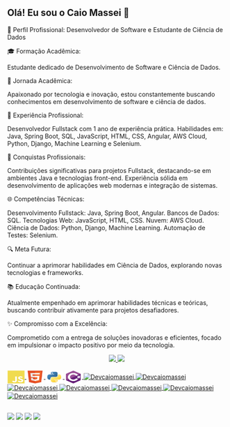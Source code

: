 ## Olá! Eu sou o Caio Massei 👋


🚀 Perfil Profissional: Desenvolvedor de Software e Estudante de Ciência de Dados

🎓 Formação Acadêmica:

Estudante dedicado de Desenvolvimento de Software e Ciência de Dados.

🌱 Jornada Acadêmica:

Apaixonado por tecnologia e inovação, estou constantemente buscando conhecimentos em desenvolvimento de software e ciência de dados.

💼 Experiência Profissional:

Desenvolvedor Fullstack com 1 ano de experiência prática.
Habilidades em: Java, Spring Boot, SQL, JavaScript, HTML, CSS, Angular, AWS Cloud, Python, Django, Machine Learning e Selenium.

🚀 Conquistas Profissionais:

Contribuições significativas para projetos Fullstack, destacando-se em ambientes Java e tecnologias front-end.
Experiência sólida em desenvolvimento de aplicações web modernas e integração de sistemas.

🌐 Competências Técnicas:

Desenvolvimento Fullstack: Java, Spring Boot, Angular.
Bancos de Dados: SQL.
Tecnologias Web: JavaScript, HTML, CSS.
Nuvem: AWS Cloud.
Ciência de Dados: Python, Django, Machine Learning.
Automação de Testes: Selenium.

🔍 Meta Futura:

Continuar a aprimorar habilidades em Ciência de Dados, explorando novas tecnologias e frameworks.

📚 Educação Continuada:

Atualmente empenhado em aprimorar habilidades técnicas e teóricas, buscando contribuir ativamente para projetos desafiadores.

✨ Compromisso com a Excelência:

Comprometido com a entrega de soluções inovadoras e eficientes, focado em impulsionar o impacto positivo por meio da tecnologia.


<div align="center">
  <a href="https://github.com/Devcaiomassei">
  <img height="180em" src="https://github-readme-stats.vercel.app/api?username=devcaiomassei&show_icons=true&theme=cobalt&include_all_commits=true&count_private=true"/>
  <img height="180em" src="https://github-readme-stats.vercel.app/api/top-langs/?username=devcaiomassei&layout=compact&langs_count=7&theme=cobalt"/>
</div>

<div style="display: inline_block"><br>
  <img align="center" alt="devcaiomassei" height="30" width="40" src="https://raw.githubusercontent.com/devicons/devicon/master/icons/javascript/javascript-plain.svg">
 <img align="center" alt="devcaiomassei" height="30" width="40" src="https://raw.githubusercontent.com/devicons/devicon/master/icons/html5/html5-original.svg">
  <img align="center" alt="Devvcaiomassei" height="30" width="40" src="https://raw.githubusercontent.com/devicons/devicon/master/icons/python/python-original.svg">
<img align="center" alt="Devcaiomassei" height="30" width="40" src="https://raw.githubusercontent.com/devicons/devicon/master/icons/csharp/csharp-original.svg"
  <img align="center" alt="Devcaiomassei" height="30" width="40" src="https://cdn.jsdelivr.net/gh/devicons/devicon/icons/github/github-original.svg" />
    <img align="center" alt="Devcaiomassei" height="30" width="40" src="https://cdn.jsdelivr.net/gh/devicons/devicon/icons/java/java-original.svg" />
      <img align="center" alt="Devcaiomassei" height="30" width="40" src="https://cdn.jsdelivr.net/gh/devicons/devicon/icons/spring/spring-original.svg" />
           <badge&logo=mysql&logoColor=white](https://img.shields.io/badge/IntelliJ_IDEA-000000.svg?style=for-the-badge&logo=intellij-idea&logoColor=white).svg" />
          <img align="center" alt="Devcaiomassei" height="30" width="40" src="https://img.shields.io/badge/Eclipse-2C2255?style=for-the-badge&logo=eclipse&logoColor=white.sgv" />
            <img align="center" alt="Devcaiomassei" height="30" width="40" src="https://img.shields.io/badge/IntelliJ_IDEA-000000.svg?style=for-the-badge&logo=intellij-idea&logoColor=white.sgv" />
 <img align="center" alt="Devcaiomassei" height="30" width="40" src="https://img.shields.io/badge/Spring_Security-6DB33F?style=for-the-badge&logo=Spring-Security&logoColor=white.sgv" />
 <img align="center" alt="Devcaiomassei" height="30" width="40" src="https://img.shields.io/badge/GIT-E44C30?style=for-the-badge&logo=git&logoColor=white.sgv" />
  <img align="center" alt="Devcaiomassei" height="30" width="40" src="https://img.shields.io/badge/MySQL-005C84?style=for-the-badge&logo=mysql&logoColor=white.sgv" />


  </div>
  
##

<div> 
  
  <a href="https://instagram.com/caiomasseii" target="_blank"><img src="https://img.shields.io/badge/-Instagram-%23E4405F?style=for-the-badge&logo=instagram&logoColor=white" target="_blank"></a>
 <a href="https://discord.gg/#" target="_blank"><img src="https://img.shields.io/badge/Discord-7289DA?style=for-the-badge&logo=discord&logoColor=white" target="_blank"></a> 
  <a href = "caio.massei233@icloud.com.com"><img src="https://img.shields.io/badge/-Icloud-%23333?style=for-the-badge&logo=icloud&logoColor=white" target="_blank"></a>
  <a href="https://www.linkedin.com/in/caio-massei-772158271/" target="_blank"><img src="https://img.shields.io/badge/-LinkedIn-%230077B5?style=for-the-badge&logo=linkedin&logoColor=white" target="_blank"></a> 
  
